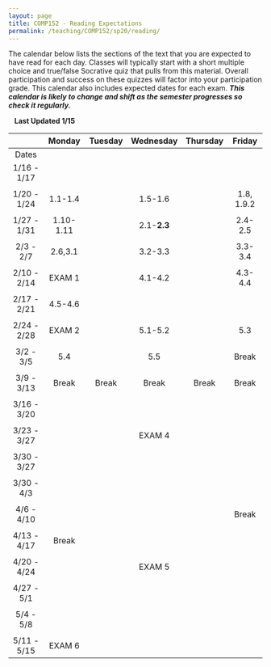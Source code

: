 ```yaml
---
layout: page
title: COMP152 - Reading Expectations
permalink: /teaching/COMP152/sp20/reading/
---
```


The calendar below lists the sections of the text that you are expected to have read for each day.  Classes will typically start with a short multiple choice and true/false Socrative quiz that pulls from this material. Overall participation and success on these quizzes will factor into your participation grade. This calendar also includes expected dates for each exam. ***This calendar is likely to change and shift as the semester progresses so check it regularly.***


&nbsp;&nbsp;&nbsp;**Last Updated 1/15**


| | Monday | Tuesday | Wednesday | Thursday | Friday |
|:----: | :----: | :----: | :----: | :----:  | :----: |
|Dates | | | | |
|1/16 - 1/17  | | | | | |
| | | | | |
|1/20 - 1/24  |1.1-1.4 |  | 1.5-1.6  | |1.8, 1.9.2 |
| | | | | |
|1/27 - 1/31  |1.10-1.11 | |2.1-**2.3** | | 2.4-2.5 |
| | | | | |
|2/3 - 2/7  | 2.6,3.1 | | 3.2-3.3 | | 3.3-3.4 |
| | | | | |
|2/10 - 2/14  | EXAM 1 |  | 4.1-4.2 | | 4.3-4.4  |
| | | | | |
|2/17 - 2/21  | 4.5-4.6 | | | |  |
| | | | | |
|2/24 - 2/28  | EXAM 2 | | 5.1-5.2  | | 5.3  |
| | | | | |
|3/2 - 3/5  | 5.4  | | 5.5  | | Break  |
| | | | | |
|3/9 - 3/13  | Break | Break | Break | Break | Break |
| | | | | |
|3/16 - 3/20  | | | | | |
| | | | | |
|3/23 - 3/27  | | | EXAM 4 | | |
| | | | | |
|3/30 - 3/27  |  | | | | |
| | | | | |
|3/30 - 4/3  |  | |  | | |
| | | | | |
|4/6 - 4/10  |  | | | | Break  |
| | | | | |
|4/13 - 4/17  | Break | | | | |
| | | | | |
|4/20 - 4/24 | | |EXAM 5 | | |
| | | | | |
|4/27 - 5/1 | | | | |  |
| | | | | |
|5/4 - 5/8 | | | | | |
| | | | | |
|5/11 - 5/15 | EXAM 6 | | | |  |
